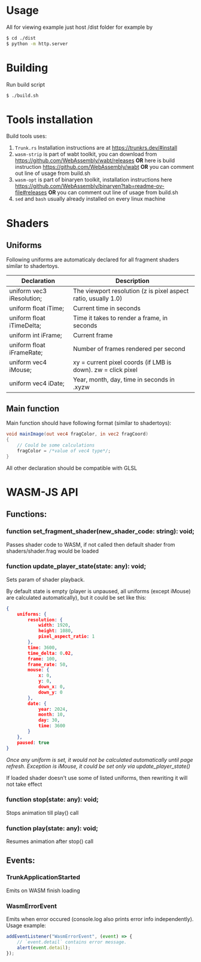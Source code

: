 # Usage

All for viewing example just host /dist folder for example by

```bash
$ cd ./dist
$ python -m http.server
```

# Building

Run build script

```bash
$ ./build.sh
```

# Tools installation

Build tools uses:

1. `Trunk.rs` Installation instructions are at https://trunkrs.dev/#install
2. `wasm-strip` is part of wabt toolkit, you can download from https://github.com/WebAssembly/wabt/releases <b>OR</b> here is build instruction https://github.com/WebAssembly/wabt <b>OR</b> you can comment out line of usage from build.sh
3. `wasm-opt` is part of binaryen toolkit, installation instructions here https://github.com/WebAssembly/binaryen?tab=readme-ov-file#releases <b>OR</b> you can comment out line of usage from build.sh
4. `sed` and `bash` usually already installed on every linux machine

# Shaders

## Uniforms

Following uniforms are automaticaly declared for all fragment shaders similar to shadertoys.

| Declaration               | Description                                                    |
| ------------------------- | -------------------------------------------------------------- |
| uniform vec3 iResolution; | The viewport resolution (z is pixel aspect ratio, usually 1.0) |
| uniform float iTime;      | Current time in seconds                                        |
| uniform float iTimeDelta; | Time it takes to render a frame, in seconds                    |
| uniform int iFrame;       | Current frame                                                  |
| uniform float iFrameRate; | Number of frames rendered per second                           |
| uniform vec4 iMouse;      | xy = current pixel coords (if LMB is down). zw = click pixel   |
| uniform vec4 iDate;       | Year, month, day, time in seconds in .xyzw                     |

## Main function

Main function should have following format (similar to shadertoys):

```GLSL
void mainImage(out vec4 fragColor, in vec2 fragCoord)
{
    // Could be some calculations
    fragColor = /*value of vec4 type*/;
}
```

All other declaration should be compatible with GLSL

# WASM-JS API

## Functions:

### function set_fragment_shader(new_shader_code: string): void;

Passes shader code to WASM, if not called then default shader from shaders/shader.frag would be loaded

### function update_player_state(state: any): void;

Sets param of shader playback.

By default state is empty (player is unpaused, all uniforms (except iMouse) are calculated automatically), but it could be set like this:

```JSON
{
    uniforms: {
        resolution: {
            width: 1920,
            height: 1080,
            pixel_aspect_ratio: 1
        },
        time: 3600,
        time_delta: 0.02,
        frame: 100,
        frame_rate: 50,
        mouse: {
            x: 0,
            y: 0,
            down_x: 0,
            down_y: 0
        },
        date: {
            year: 2024,
            month: 10,
            day: 30,
            time: 3600
        }
    },
    paused: true
}
```

<i> Once any uniform is set, it would not be calculated automatically until page refresh. Exception is iMouse, it could be set only via update_player_state() </i>

If loaded shader doesn't use some of listed uniforms, then rewriting it will not take effect

### function stop(state: any): void;

Stops animation till play() call

### function play(state: any): void;

Resumes animation after stop() call

## Events:

### TrunkApplicationStarted

Emits on WASM finish loading

### WasmErrorEvent

Emits when error occured (console.log also prints error info independently). Usage example:

```Javascript
addEventListener("WasmErrorEvent", (event) => {
    // `event.detail` contains error message.
    alert(event.detail);
});
```
